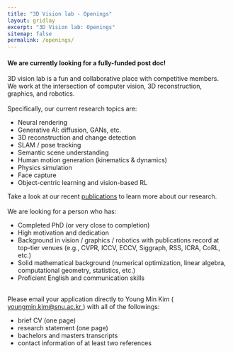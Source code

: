 ```yaml
---
title: "3D Vision lab - Openings"
layout: gridlay
excerpt: "3D Vision lab: Openings"
sitemap: false
permalink: /openings/
---
```

#### We are currently looking for a fully-funded post doc!
3D vision lab is a fun and collaborative place with competitive members.<br>
We work at the intersection of computer vision, 3D reconstruction, graphics, and robotics.<br>
<br>
Specifically, our current research topics are:<br>
<ul>
<li>Neural rendering</li>
<li>Generative AI: diffusion, GANs, etc.</li>
<li>3D reconstruction and change detection</li>
<li>SLAM / pose tracking</li>
<li>Semantic scene understanding</li>
<li>Human motion generation (kinematics & dynamics)</li>
<li>Physics simulation</li>
<li>Face capture</li>
<li>Object-centric learning and vision-based RL</li>
</ul>
Take a look at our recent <a href="../publications/">publications</a> to learn more about our research.<br>
<br>
We are looking for a person who has:<br>
<ul>
<li>Completed PhD (or very close to completion)</li>
<li>High motivation and dedication</li>
<li>Background in vision / graphics / robotics with publications record at top-tier venues (e.g., CVPR, ICCV, ECCV, Siggraph, RSS, ICRA, CoRL, etc.)</li>
<li>Solid mathematical background (numerical optimization, linear algebra, computational geometry, statistics, etc.)</li>
<li>Proficient English and communication skills</li>
</ul>
<br>
Please email your application directly to Young Min Kim (<a href = "mailto: youngmin.kim@snu.ac.kr"> youngmin.kim@snu.ac.kr </a>) with all of the followings:<br>
<ul>
<li>brief CV (one page)</li>
<li>research statement (one page)</li>
<li>bachelors and masters transcripts</li>
<li>contact information of at least two references</li>
</ul>

[comment]: <> (## We have two current openings!)

[comment]: <> (<br>)

[comment]: <> ({% assign number_printed = 0 %})

[comment]: <> ({% for internship in site.data.openings %})

[comment]: <> ({% assign even_odd = number_printed | modulo: 2 %})

[comment]: <> ({% if even_odd == 0 %})

[comment]: <> (<div class="row">)

[comment]: <> ({% endif %})

[comment]: <> (#### &#40;{{internship.date}}&#41; <strong>{{internship.name}}</strong>)

[comment]: <> (<div class="col-sm-12 clearfix">)

[comment]: <> (  <div style="display: flow-root;">)

[comment]: <> (  <br>)

[comment]: <> (  <i>)

[comment]: <> (    3D Vision Lab works on the exciting intersection of computer graphics, computer vision and robotics. We are currently recruiting students to conduct research in)

[comment]: <> (    <strong> {{ internship.name }}</strong>.<br>)

[comment]: <> (  </i>)

[comment]: <> (  <br>)

[comment]: <> (  <i>)

[comment]: <> (    <strong> Candidate Qualifications </strong>)

[comment]: <> (  </i>)

[comment]: <> (  <ul style="overflow: hidden">)

[comment]: <> (  {% for qual in internship.qualifications %})

[comment]: <> (  <li> {{ qual }} </li>)

[comment]: <> (  {% endfor %})

[comment]: <> (  <li> Experiences with one or more of the following is a plus: </li>)

[comment]: <> (    <ul style="overflow: hidden">)

[comment]: <> (    {% for experience in internship.experiences %})

[comment]: <> (    <li> {{ experience }} </li>)

[comment]: <> (    {% endfor %})

[comment]: <> (    </ul>)

[comment]: <> (  <li> Having taken classes related to the following topics is a plus: </li>)

[comment]: <> (    <ul style="overflow: hidden">)

[comment]: <> (    {% for class in internship.classes %})

[comment]: <> (    <li> {{ class }} </li>)

[comment]: <> (    {% endfor %})

[comment]: <> (    </ul>)

[comment]: <> (</ul>)

[comment]: <> (  <i>)

[comment]: <> (    <strong> Related Works </strong>)

[comment]: <> (  </i>)

[comment]: <> (  {% for work in internship.related_works %})

[comment]: <> (  * [{{work}}]&#40;{{work}}&#41;)

[comment]: <> (    {% endfor %})

[comment]: <> (<i>)

[comment]: <> (<strong> Working Hours </strong>)

[comment]: <> (</i>)

[comment]: <> (<ul style="overflow: hidden">)

[comment]: <> (<li> {{internship.working_hours}} </li>)

[comment]: <> (</ul>)

[comment]: <> (  <i>)

[comment]: <> (    <strong> Contact </strong>)

[comment]: <> (  </i>)

[comment]: <> (  <br>)


[comment]: <> (* Please contact Prof. Young Min Kim&#40;[{{ internship.contact }}]&#40;{{ internship.contact }}&#41;&#41; with your CV, transcript, and expected internship period. )

[comment]: <> (<br>)

[comment]: <> (<br>)

[comment]: <> (<br>)

[comment]: <> (</div>)

[comment]: <> (</div>)

[comment]: <> ({% assign number_printed = number_printed | plus: 1 %})

[comment]: <> ({% if even_odd == 1 %})

[comment]: <> (</div>)

[comment]: <> ({% endif %})

[comment]: <> ({% endfor %})

[comment]: <> ({% assign even_odd = number_printed | modulo: 2 %})

[comment]: <> ({% if even_odd == 1 %})

[comment]: <> (</div>)

[comment]: <> ({% endif %})

